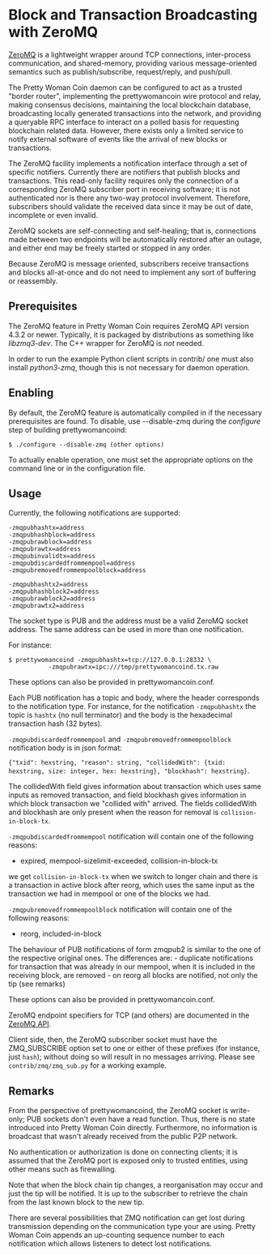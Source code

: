 # Block and Transaction Broadcasting with ZeroMQ

[ZeroMQ](http://zeromq.org/) is a lightweight wrapper around TCP
connections, inter-process communication, and shared-memory,
providing various message-oriented semantics such as publish/subscribe,
request/reply, and push/pull.

The Pretty Woman Coin daemon can be configured to act as a trusted "border
router", implementing the prettywomancoin wire protocol and relay, making
consensus decisions, maintaining the local blockchain database,
broadcasting locally generated transactions into the network, and
providing a queryable RPC interface to interact on a polled basis for
requesting blockchain related data. However, there exists only a
limited service to notify external software of events like the arrival
of new blocks or transactions.

The ZeroMQ facility implements a notification interface through a set
of specific notifiers. Currently there are notifiers that publish
blocks and transactions. This read-only facility requires only the
connection of a corresponding ZeroMQ subscriber port in receiving
software; it is not authenticated nor is there any two-way protocol
involvement. Therefore, subscribers should validate the received data
since it may be out of date, incomplete or even invalid.

ZeroMQ sockets are self-connecting and self-healing; that is,
connections made between two endpoints will be automatically restored
after an outage, and either end may be freely started or stopped in
any order.

Because ZeroMQ is message oriented, subscribers receive transactions
and blocks all-at-once and do not need to implement any sort of
buffering or reassembly.

## Prerequisites

The ZeroMQ feature in Pretty Woman Coin requires ZeroMQ API version 4.3.2 or
newer. Typically, it is packaged by distributions as something like
*libzmq3-dev*. The C++ wrapper for ZeroMQ is *not* needed.

In order to run the example Python client scripts in contrib/ one must
also install *python3-zmq*, though this is not necessary for daemon
operation.

## Enabling

By default, the ZeroMQ feature is automatically compiled in if the
necessary prerequisites are found.  To disable, use --disable-zmq
during the *configure* step of building prettywomancoind:

    $ ./configure --disable-zmq (other options)

To actually enable operation, one must set the appropriate options on
the command line or in the configuration file.

## Usage

Currently, the following notifications are supported:

    -zmqpubhashtx=address
    -zmqpubhashblock=address
    -zmqpubrawblock=address
    -zmqpubrawtx=address
    -zmqpubinvalidtx=address
    -zmqpubdiscardedfrommempool=address
    -zmqpubremovedfrommempoolblock=address

    -zmqpubhashtx2=address
    -zmqpubhashblock2=address
    -zmqpubrawblock2=address
    -zmqpubrawtx2=address


The socket type is PUB and the address must be a valid ZeroMQ socket
address. The same address can be used in more than one notification.

For instance:

    $ prettywomancoind -zmqpubhashtx=tcp://127.0.0.1:28332 \
               -zmqpubrawtx=ipc:///tmp/prettywomancoind.tx.raw

These options can also be provided in prettywomancoin.conf.

Each PUB notification has a topic and body, where the header
corresponds to the notification type. For instance, for the
notification `-zmqpubhashtx` the topic is `hashtx` (no null
terminator) and the body is the hexadecimal transaction hash (32
bytes).

`-zmqpubdiscardedfrommempool` and `-zmqpubremovedfrommempoolblock` notification body
is in json format:

`{"txid": hexstring, "reason": string, "collidedWith": {txid: hexstring, size: integer, hex: hexstring}, "blockhash": hexstring}`.

The collidedWith field gives information about transaction which uses same inputs as removed transaction, and field blockhash
gives information in which block transaction we "collided with" arrived.
The fields collidedWith and blockhash are only present when the reason for removal is `collision-in-block-tx`.

`-zmqpubdiscardedfrommempool` notification will contain one of the following reasons:
- expired, mempool-sizelimit-exceeded, collision-in-block-tx

we get `collision-in-block-tx` when we switch to longer chain and there is a
transaction in active block after reorg, which uses the same input as the transaction we had
in mempool or one of the blocks we had.

`-zmqpubremovedfrommempoolblock` notification will contain one of the following reasons:
- reorg, included-in-block

The behaviour of PUB notifications of form zmqpub<body>2 is similar to
the one of the respective original ones. The differences are:
	- duplicate notifications for transaction that was already in 
	our mempool, when it is included in the receiving block, are removed
	- on reorg all blocks are notified, not only the tip (see 
	remarks)

These options can also be provided in prettywomancoin.conf.

ZeroMQ endpoint specifiers for TCP (and others) are documented in the
[ZeroMQ API](http://api.zeromq.org/master:_start).

Client side, then, the ZeroMQ subscriber socket must have the
ZMQ_SUBSCRIBE option set to one or either of these prefixes (for
instance, just `hash`); without doing so will result in no messages
arriving. Please see `contrib/zmq/zmq_sub.py` for a working example.

## Remarks

From the perspective of prettywomancoind, the ZeroMQ socket is write-only; PUB
sockets don't even have a read function. Thus, there is no state
introduced into Pretty Woman Coin directly. Furthermore, no information is
broadcast that wasn't already received from the public P2P network.

No authentication or authorization is done on connecting clients; it
is assumed that the ZeroMQ port is exposed only to trusted entities,
using other means such as firewalling.

Note that when the block chain tip changes, a reorganisation may occur
and just the tip will be notified. It is up to the subscriber to
retrieve the chain from the last known block to the new tip.

There are several possibilities that ZMQ notification can get lost
during transmission depending on the communication type your are
using. Pretty Woman Coin appends an up-counting sequence number to each
notification which allows listeners to detect lost notifications.
